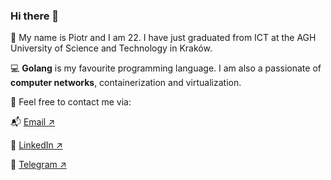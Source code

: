 ### Hi there 👋

🙇 My name is Piotr and I am 22. I have just graduated from ICT at the AGH University of Science and Technology in Kraków.

💻 **Golang** is my favourite programming language. I am also a passionate of **computer networks**, containerization and virtualization.

🤙 Feel free to contact me via:

📬 [Email     ↗️](mailto:piotr@wegrzyn.dev) 

👔 [LinkedIn  ↗️](https://linkedin.com/in/piotrjwegrzyn/) 

📰 [Telegram  ↗️](https://t.me/piotrjwegrzyn) 
